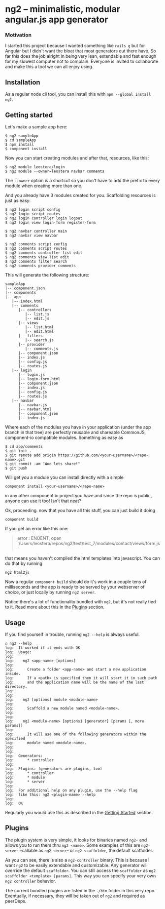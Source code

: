 # ng2 – minimalistic, modular angular.js app generator

### Motivation

I started this project because I wanted something like `rails g` but for Angular but I didn't want the bloat that most generators out there have. So far this does the job alright in being very lean, extendable and fast enough for my slowest computer not to complain. Everyone is invited to collaborate and make this a tool we can all enjoy using.

## Installation 
As a regular node cli tool, you can install this with `npm --global install ng2`.

## Getting started

Let's make a sample app here:

```
$ ng2 sampleApp
$ cd sampleApp
$ npm install
$ component install
```

Now you can start creating modules and after that, resources, like this:

```
$ ng2 module leostera/login
$ ng2 module --owner=leostera navbar comments
```

The `--owner` option is a shortcut so you don't have to add the prefix to every module when creating more than one.

And you already have 3 modules created for you. Scaffolding resources is just as easy:

```
$ ng2 login script config
$ ng2 login script routes
$ ng2 login controller login logout
$ ng2 login view login-form register-form

$ ng2 navbar controller main
$ ng2 navbar view navbar

$ ng2 comments script config
$ ng2 comments script routes
$ ng2 comments controller list edit
$ ng2 comments view list edit
$ ng2 comments filter search
$ ng2 comments provider comments
```

This will generate the following structure:

```
sampleApp
|-- component.json
|-- components
|-- app
   |-- index.html
   |-- comments
      |-- controllers
         |-- list.js
         |-- edit.js
      |-- views
         |-- list.html
         |-- edit.html
      |-- filters
         |-- search.js
      |-- provider
         |-- comments.js
      |-- component.json
      |-- index.js
      |-- config.js
      |-- routes.js
   |-- login
      |-- login.js
      |-- login-form.html
      |-- component.json
      |-- index.js
      |-- config.js
      |-- routes.js
   |-- navbar
      |-- navbar.js
      |-- navbar.html
      |-- component.json
      |-- index.js

```

Where each of the modules you have in your application (under the app branch in that tree) are perfectly reusable and shareable CommonJS, component-io compatible modules. Something as easy as 

```
$ cd app/comments
$ git init .
$ git remote add origin https://github.com/<your-username>/<repo-name>.git
$ git commit -am "Woo lets share!"
$ git push
```

Will get you a module you can install directly with a simple 

```
component install <your-username>/<repo-name>
```

in any other component.io project you have and since the repo is public, anyone can use it too! Isn't that neat?

Ok, proceeding. now that you have all this stuff, you can just build it doing

```
component build
```

If you get an error like this one:
> error : ENOENT, open '/Users/leostera/repos/ng2/test/test_7/modules/contact/views/form.js'

that means you haven't compiled the html templates into javascript. You can do that by running

```
ng2 html2js
```

Now a regular `component build` should do it's work in a couple tens of milliseconds and the app is ready to be served by your webserver of choice, or just locally by running `ng2 server`.

Notice there's a lot of functionality bundled with `ng2`, but it's not really tied to it. Read more about this in the [Plugins](#plugins) section.

## Usage
If you find yourself in trouble, running `ng2 --help` is always useful.

```
○ ng2 --help
log:  It worked if it ends with OK
log:  Usage:
log:
log:    ng2 <app-name> [options]
log:
log:      Create a folder <app-name> and start a new application inside.
log:      If a <path> is specified then it will start it in such path
log:      and the application name will be the name of the last directory.
log:
log:
log:    ng2 [options] module <module-name>
log:
log:      Scaffold a new module named <module-name>.
log:
log:
log:    ng2 <module-name> [options] [generator] [params [, more params]]
log:
log:      It will use one of the following generators within the specified
log:      module named <module-name>.
log:
log:
log:  Generators:
log:      * controller
log:
log:  Plugins: (generators are plugins, too)
log:      * controller
log:      * module
log:      * server
log:
log:  For additional help on any plugin, use the --help flag
log:  like this: ng2 <plugin-name> --help
log:
log:  OK

```

Regularly you would use this as described in the [Getting Started](#getting-started) section.

## Plugins
The plugin system is very simple, it looks for binaries named `ng2-` and allows you to run them thru `ng2 <name>`. Some examples of this are `ng2-server` –callable as `ng2 server`– or  `ng2-scaffolder`, the default scaffolder.

As you can see, there is also a `ng2-controller` binary. This is because  I want `ng2` to be easily extendable and customizable. Any generator will override the default `scaffolder`. You can still access the `scaffolder` as `ng2 scaffolder <template> [params]`. This way you can specify your very own `ng2 controller` behavior.

The current bundled plugins are listed in the `./bin` folder in this very repo. Eventually, if necessary, they will be taken out of `ng2` and required as peerDeps.
